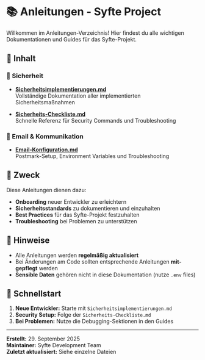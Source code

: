 # 📚 Anleitungen - Syfte Project

Willkommen im Anleitungen-Verzeichnis! Hier findest du alle wichtigen Dokumentationen und Guides für das Syfte-Projekt.

## 📁 Inhalt

### 🔐 Sicherheit
- **[Sicherheitsimplementierungen.md](./Sicherheitsimplementierungen.md)**  
  Vollständige Dokumentation aller implementierten Sicherheitsmaßnahmen

- **[Sicherheits-Checkliste.md](./Sicherheits-Checkliste.md)**  
  Schnelle Referenz für Security Commands und Troubleshooting

### 📧 Email & Kommunikation
- **[Email-Konfiguration.md](./Email-Konfiguration.md)**  
  Postmark-Setup, Environment Variables und Troubleshooting

## 🎯 Zweck

Diese Anleitungen dienen dazu:
- **Onboarding** neuer Entwickler zu erleichtern
- **Sicherheitsstandards** zu dokumentieren und einzuhalten
- **Best Practices** für das Syfte-Projekt festzuhalten
- **Troubleshooting** bei Problemen zu unterstützen

## 📝 Hinweise

- Alle Anleitungen werden **regelmäßig aktualisiert**
- Bei Änderungen am Code sollten entsprechende Anleitungen **mit-gepflegt** werden
- **Sensible Daten** gehören nicht in diese Dokumentation (nutze `.env` files)

## 🚀 Schnellstart

1. **Neue Entwickler:** Starte mit `Sicherheitsimplementierungen.md`
2. **Security Setup:** Folge der `Sicherheits-Checkliste.md`
3. **Bei Problemen:** Nutze die Debugging-Sektionen in den Guides

---

**Erstellt:** 29. September 2025  
**Maintainer:** Syfte Development Team  
**Zuletzt aktualisiert:** Siehe einzelne Dateien